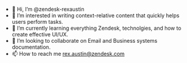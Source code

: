 - 👋 Hi, I’m @zendesk-rexaustin
- 👀 I’m interested in writing context-relative content that quickly helps users perform tasks.
- 🌱 I’m currently learning everything Zendesk, technolgies, and how to create effective UI/UX.
- 💞️ I’m looking to collaborate on Email and Business systems documentation.
- 📫 How to reach me rex.austin@zendesk.com

<!---
zendesk-rexaustin/zendesk-rexaustin is a ✨ special ✨ repository because its `README.md` (this file) appears on your GitHub profile.
You can click the Preview link to take a look at your changes.
--->
